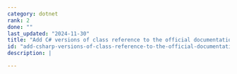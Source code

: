 ```yaml
---
category: dotnet
rank: 2
done: ""
last_updated: "2024-11-30"
title: "Add C# versions of class reference to the official documentation"
id: "add-csharp-versions-of-class-reference-to-the-official-documentation"
description: |

---
```

